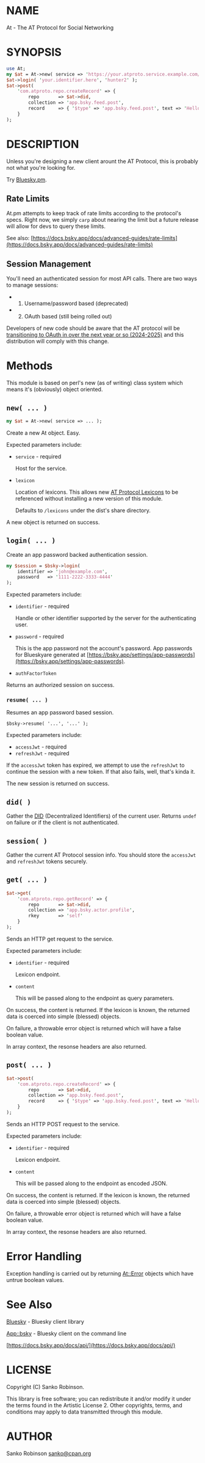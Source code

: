 # NAME

At - The AT Protocol for Social Networking

# SYNOPSIS

```perl
use At;
my $at = At->new( service => 'https://your.atproto.service.example.com/' ); }
$at->login( 'your.identifier.here', 'hunter2' );
$at->post(
    'com.atproto.repo.createRecord' => {
        repo       => $at->did,
        collection => 'app.bsky.feed.post',
        record     => { '$type' => 'app.bsky.feed.post', text => 'Hello world! I posted this via the API.', createdAt => $at->now->as_string }
    }
);
```

# DESCRIPTION

Unless you're designing a new client arount the AT Protocol, this is probably not what you're looking for.

Try [Bluesky.pm](https://metacpan.org/pod/Bluesky).

## Rate Limits

At.pm attempts to keep track of rate limits according to the protocol's specs. Right now, we simply `carp` about
nearing the limit but a future release will allow for devs to query these limits.

See also: [https://docs.bsky.app/docs/advanced-guides/rate-limits](https://docs.bsky.app/docs/advanced-guides/rate-limits)

## Session Management

You'll need an authenticated session for most API calls. There are two ways to manage sessions:

- 1. Username/password based (deprecated)
- 2. OAuth based (still being rolled out)

Developers of new code should be aware that the AT protocol will be [transitioning to OAuth in over the next year or
so (2024-2025)](https://github.com/bluesky-social/atproto/discussions/2656) and this distribution will comply with this
change.

# Methods

This module is based on perl's new (as of writing) class system which means it's (obviously) object oriented.

## `new( ... )`

```perl
my $at = At->new( service => ... );
```

Create a new At object. Easy.

Expected parameters include:

- `service` - required

    Host for the service.

- `lexicon`

    Location of lexicons. This allows new [AT Protocol Lexicons](https://atproto.com/specs/lexicon) to be referenced
    without installing a new version of this module.

    Defaults to `/lexicons` under the dist's share directory.

A new object is returned on success.

## `login( ... )`

Create an app password backed authentication session.

```perl
my $session = $bsky->login(
    identifier => 'john@example.com',
    password   => '1111-2222-3333-4444'
);
```

Expected parameters include:

- `identifier` - required

    Handle or other identifier supported by the server for the authenticating user.

- `password` - required

    This is the app password not the account's password. App passwords for Blueskyare generated at
    [https://bsky.app/settings/app-passwords](https://bsky.app/settings/app-passwords).

- `authFactorToken`

Returns an authorized session on success.

### `resume( ... )`

Resumes an app password based session.

```
$bsky->resume( '...', '...' );
```

Expected parameters include:

- `accessJwt` - required
- `refreshJwt` - required

If the `accessJwt` token has expired, we attempt to use the `refreshJwt` to continue the session with a new token. If
that also fails, well, that's kinda it.

The new session is returned on success.

## `did( )`

Gather the [DID](https://atproto.com/specs/did) (Decentralized Identifiers) of the current user. Returns `undef` on
failure or if the client is not authenticated.

## `session( )`

Gather the current AT Protocol session info. You should store the `accessJwt` and `refreshJwt` tokens securely.

## `get( ... )`

```perl
$at->get(
    'com.atproto.repo.getRecord' => {
        repo       => $at->did,
        collection => 'app.bsky.actor.profile',
        rkey       => 'self'
    }
);
```

Sends an HTTP get request to the service.

Expected parameters include:

- `identifier` - required

    Lexicon endpoint.

- `content`

    This will be passed along to the endpoint as query parameters.

On success, the content is returned. If the lexicon is known, the returned data is coerced into simple (blessed)
objects.

On failure, a throwable error object is returned which will have a false boolean value.

In array context, the resonse headers are also returned.

## `post( ... )`

```perl
$at->post(
    'com.atproto.repo.createRecord' => {
        repo       => $at->did,
        collection => 'app.bsky.feed.post',
        record     => { '$type' => 'app.bsky.feed.post', text => 'Hello world! I posted this via the API.', createdAt => $at->now->as_string }
    }
);
```

Sends an HTTP POST request to the service.

Expected parameters include:

- `identifier` - required

    Lexicon endpoint.

- `content`

    This will be passed along to the endpoint as encoded JSON.

On success, the content is returned. If the lexicon is known, the returned data is coerced into simple (blessed)
objects.

On failure, a throwable error object is returned which will have a false boolean value.

In array context, the resonse headers are also returned.

# Error Handling

Exception handling is carried out by returning [At::Error](https://metacpan.org/pod/At%3A%3AError) objects which have untrue boolean values.

# See Also

[Bluesky](https://metacpan.org/pod/Bluesky) - Bluesky client library

[App::bsky](https://metacpan.org/pod/App%3A%3Absky) - Bluesky client on the command line

[https://docs.bsky.app/docs/api/](https://docs.bsky.app/docs/api/)

# LICENSE

Copyright (C) Sanko Robinson.

This library is free software; you can redistribute it and/or modify it under the terms found in the Artistic License
2\. Other copyrights, terms, and conditions may apply to data transmitted through this module.

# AUTHOR

Sanko Robinson <sanko@cpan.org>
